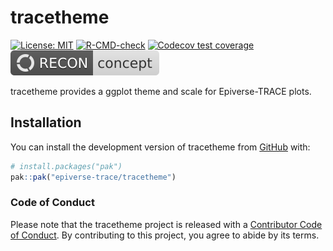 
<!-- README.md is generated from README.Rmd. Please edit that file. -->
<!-- The code to render this README is stored in .github/workflows/render-readme.yaml -->
<!-- Variables marked with double curly braces will be transformed beforehand: -->
<!-- `packagename` is extracted from the DESCRIPTION file -->
<!-- `gh_repo` is extracted via a special environment variable in GitHub Actions -->

# tracetheme

<!-- badges: start -->

[![License:
MIT](https://img.shields.io/badge/License-MIT-yellow.svg)](https://opensource.org/license/mit)
[![R-CMD-check](https://github.com/epiverse-trace/tracetheme/actions/workflows/R-CMD-check.yaml/badge.svg)](https://github.com/epiverse-trace/tracetheme/actions/workflows/R-CMD-check.yaml)
[![Codecov test
coverage](https://codecov.io/gh/epiverse-trace/tracetheme/branch/main/graph/badge.svg)](https://app.codecov.io/gh/epiverse-trace/tracetheme?branch=main)
[![lifecycle-concept](https://raw.githubusercontent.com/reconverse/reconverse.github.io/master/images/badge-concept.svg)](https://www.reconverse.org/lifecycle.html#concept)
<!-- badges: end -->

tracetheme provides a ggplot theme and scale for Epiverse-TRACE plots.

## Installation

You can install the development version of tracetheme from
[GitHub](https://github.com/) with:

``` r
# install.packages("pak")
pak::pak("epiverse-trace/tracetheme")
```

### Code of Conduct

Please note that the tracetheme project is released with a [Contributor
Code of
Conduct](https://github.com/epiverse-trace/.github/blob/main/CODE_OF_CONDUCT.md).
By contributing to this project, you agree to abide by its terms.
